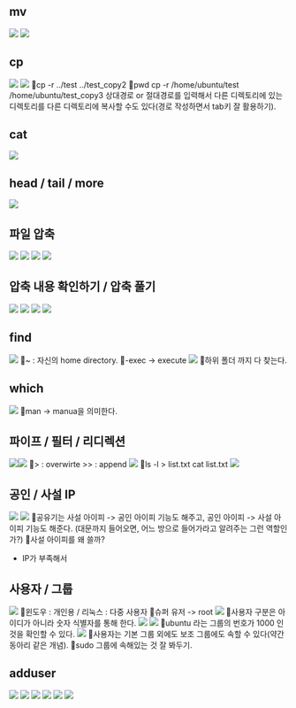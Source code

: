 ## mv
![](../image/Pasted%20image%2020240502172133.png)
![](../image/Pasted%20image%2020240503090742.png)


## cp
![](../image/Pasted%20image%2020240503091258.png)
![](../image/Pasted%20image%2020240503091455.png)
📌cp -r ../test ../test_copy2
📌pwd
cp -r /home/ubuntu/test /home/ubuntu/test_copy3
상대경로 or 절대경로를 입력해서 다른 디렉토리에 있는 디렉토리를 다른 디렉토리에 복사할 수도 있다(경로 작성하면서 tab키 잘 활용하기).


## cat
![](../image/Pasted%20image%2020240503093641.png)


## head / tail / more
![](../image/Pasted%20image%2020240503094434.png)


## 파일 압축
![](../image/Pasted%20image%2020240503100645.png)
![](../image/Pasted%20image%2020240503101011.png)
![](../image/Pasted%20image%2020240503101402.png)
![](../image/Pasted%20image%2020240503101638.png)



## 압축 내용 확인하기 / 압축 풀기
![](../image/Pasted%20image%2020240503102141.png)
![](../image/Pasted%20image%2020240503102415.png)
![](../image/Pasted%20image%2020240503102736.png)
![](../image/Pasted%20image%2020240503103209.png)



## find
![](../image/Pasted%20image%2020240503104620.png)
📌~ : 자신의 home directory.
📌-exec -> execute
![](../image/Pasted%20image%2020240503104947.png)
📌하위 폴더 까지 다 찾는다.


## which
![](../image/Pasted%20image%2020240503110134.png)
📌man -> manua을 의미한다.



## 파이프 / 필터 / 리디렉션
![](../image/Pasted%20image%2020240503110530.png)![](../image/Pasted%20image%2020240503110853.png)
📌> : overwirte
\>> : append
![](../image/Pasted%20image%2020240503111108.png)
📌ls -l > list.txt
cat list.txt
![](../image/Pasted%20image%2020240503111227.png)



## 공인 / 사설 IP
![](../image/Pasted%20image%2020240503111743.png)
![](../image/Pasted%20image%2020240503111806.png)
📌공유기는 사설 아이피 -> 공인 아이피 기능도 해주고, 공인 아이피 -> 사설 아이피 기능도 해준다. (대문까지 들어오면, 어느 방으로 들어가라고 알려주는 그런 역할인가?)
📌사설 아이피를 왜 쓸까?
- IP가 부족해서


## 사용자 / 그룹
![](../image/Pasted%20image%2020240503112334.png)
📌윈도우 : 개인용 / 리눅스 : 다중 사용자
📌슈퍼 유저 -> root
![](../image/Pasted%20image%2020240503112737.png)
📌사용자 구분은 아이디가 아니라 숫자 식별자를 통해 한다.
![](../image/Pasted%20image%2020240503113058.png)
![](../image/Pasted%20image%2020240503113210.png)
📌ubuntu 라는 그룹의 번호가 1000 인 것을 확인할 수 있다.
![](../image/Pasted%20image%2020240503113233.png)
📌사용자는 기본 그룹 외에도 보조 그룹에도 속할 수 있다(약간 동아리 같은 개념).
📌sudo 그룹에 속해있는 것 잘 봐두기.


## adduser
![](../image/Pasted%20image%2020240503113601.png)
![](../image/Pasted%20image%2020240503113637.png)
![](../image/Pasted%20image%2020240503113807.png)
![](../image/Pasted%20image%2020240503114223.png)
![](../image/Pasted%20image%2020240503114801.png)
![](../image/Pasted%20image%2020240503114812.png)
